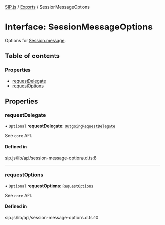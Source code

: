 [SIP.js](../README.md) / [Exports](../modules.md) / SessionMessageOptions

# Interface: SessionMessageOptions

Options for [Session.message](../classes/Session.md#message).

## Table of contents

### Properties

- [requestDelegate](SessionMessageOptions.md#requestdelegate)
- [requestOptions](SessionMessageOptions.md#requestoptions)

## Properties

### requestDelegate

• `Optional` **requestDelegate**: [`OutgoingRequestDelegate`](OutgoingRequestDelegate.md)

See `core` API.

#### Defined in

sip.js/lib/api/session-message-options.d.ts:8

___

### requestOptions

• `Optional` **requestOptions**: [`RequestOptions`](RequestOptions.md)

See `core` API.

#### Defined in

sip.js/lib/api/session-message-options.d.ts:10
